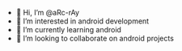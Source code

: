 - 👋 Hi, I’m @aRc-rAy
- 👀 I’m interested in android development
- 🌱 I’m currently learning android
- 💞️ I’m looking to collaborate on android projects


<!---
aRc-rAy/aRc-rAy is a ✨ special ✨ repository because its `README.md` (this file) appears on your GitHub profile.
You can click the Preview link to take a look at your changes.
--->
